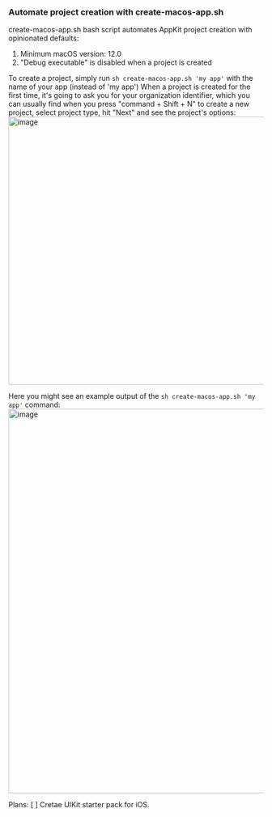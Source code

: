 ### Automate project creation with create-macos-app.sh


create-macos-app.sh bash script automates AppKit project creation with opinionated defaults:
1. Minimum macOS version: 12.0
2. "Debug executable" is disabled when a project is created

To create a project, simply run `sh create-macos-app.sh 'my app'` with the name of your app (instead of 'my app')
When a project is created for the first time, it's going to ask you for your organization identifier, which you can usually find when you press "command + Shift + N" to create a new project, select project type, hit "Next" and see the project's options:
<img width="738" height="530" alt="image" src="https://github.com/user-attachments/assets/fca6d456-5277-414b-b7d0-01480e93662c" />

Here you might see an example output of the `sh create-macos-app.sh 'my app'` command:
<img width="1081" height="760" alt="image" src="https://github.com/user-attachments/assets/7b6455dc-a90c-4b73-85c8-94ec39211aa6" />

Plans:
[ ] Cretae UIKit starter pack for iOS.
